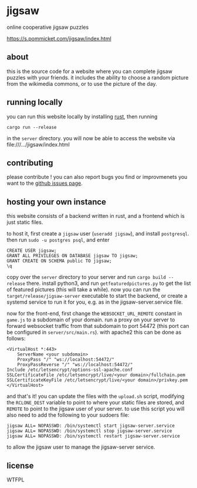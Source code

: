 # jigsaw

online cooperative jigsaw puzzles

https://s.pommicket.com/jigsaw/index.html

## about

this is the source code for a website where you can complete jigsaw puzzles with your friends.
it includes the ability to choose a random picture from the wikimedia commons,
or to use the picture of the day.

## running locally

you can run this website locally by installing [rust](https://rust-lang.org),
then running

```
cargo run --release
```

in the `server` directory. you will now be able to access the website via file:///.../jigsaw/index.html

## contributing

please contribute !
you can also report bugs you find or improvmenets you want to the [github issues page](https://github.com/pommicket/jigsaw/issues).

## hosting your own instance

this website consists of a backend written in rust, and a frontend which is just static files.

to host it, first create a `jigsaw` user (`useradd jigsaw`), and install `postgresql`. then run
`sudo -u postgres psql`, and enter

```
CREATE USER jigsaw;
GRANT ALL PRIVILEGES ON DATABASE jigsaw TO jigsaw;
GRANT CREATE ON SCHEMA public TO jigsaw;
\q
```

copy over the `server` directory to your server and  run `cargo build --release` there. install python3, and run `getfeaturedpictures.py`
to get the list of featured pictures (this will take a while).
now you can run the `target/release/jigsaw-server` executable to start the backend, or create a systemd service to run it for you, e.g. as in
the jigsaw-server.service file.

now for the front-end, first change the `WEBSOCKET_URL_REMOTE` constant in `game.js` to a subdomain of your domain.
run a proxy on your server to forward websocket traffic from that subdomain to port 54472 (this port can be configured in `server/src/main.rs`).
with apache2 this can be done as follows:

```
<VirtualHost *:443>
    ServerName <your subdomain>
    ProxyPass "/" "ws://localhost:54472/"
    ProxyPassReverse "/" "ws://localhost:54472/"
Include /etc/letsencrypt/options-ssl-apache.conf
SSLCertificateFile /etc/letsencrypt/live/<your domain>/fullchain.pem
SSLCertificateKeyFile /etc/letsencrypt/live/<your domain>/privkey.pem
</VirtualHost>
```

and that's it! you can update the files with the `upload.sh` script, modifying the `RCLONE_DEST` variable to point to where
your static files are stored, and `REMOTE` to point to the jigsaw user of your server. to use this script you will also need to add
the following to your sudoers file:

```
jigsaw ALL= NOPASSWD: /bin/systemctl start jigsaw-server.service
jigsaw ALL= NOPASSWD: /bin/systemctl stop jigsaw-server.service
jigsaw ALL= NOPASSWD: /bin/systemctl restart jigsaw-server.service
```

to allow the jigsaw user to manage the jigsaw-server service.

## license

WTFPL

